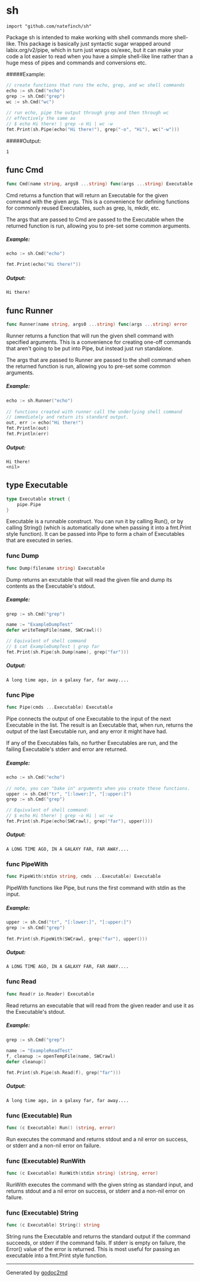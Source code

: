 # sh
    import "github.com/natefinch/sh"

Package sh is intended to make working with shell commands more shell-like.
This package is basically just syntactic sugar wrapped around
labix.org/v2/pipe, which in turn just wraps os/exec, but it can make your
code a lot easier to read when you have a simple shell-like line rather than
a huge mess of pipes and commands and conversions etc.

#####Example:
``` go
// create functions that runs the echo, grep, and wc shell commands
echo := sh.Cmd("echo")
grep := sh.Cmd("grep")
wc := sh.Cmd("wc")
	
// run echo, pipe the output through grep and then through wc
// effectively the same as
// $ echo Hi there! | grep -o Hi | wc -w
fmt.Print(sh.Pipe(echo("Hi there!"), grep("-o", "Hi"), wc("-w")))
```	
#####Output:
```
1
```


## func Cmd
``` go
func Cmd(name string, args0 ...string) func(args ...string) Executable
```
Cmd returns a function that will return an Executable for the given command
with the given args.  This is a convenience for defining functions for
commonly reused Executables, such as grep, ls, mkdir, etc.

The args that are passed to Cmd are passed to the Executable when the
returned function is run, allowing you to pre-set some common arguments.


##### Example:
``` go	
echo := sh.Cmd("echo")

fmt.Print(echo("Hi there!"))
```

##### Output:
```
Hi there!
```

## func Runner
``` go
func Runner(name string, args0 ...string) func(args ...string) error
```
Runner returns a function that will run the given shell command with
specified arguments. This is a convenience for creating one-off commands that
aren't going to be put into Pipe, but instead just run standalone.

The args that are passed to Runner are passed to the shell command when the
returned function is run, allowing you to pre-set some common arguments.


##### Example:
	
``` go
echo := sh.Runner("echo")
	
// functions created with runner call the underlying shell command
// immediately and return its standard output.
out, err := echo("Hi there!")
fmt.Println(out)
fmt.Println(err)
```
##### Output:

```
Hi there!
<nil>
```

## type Executable
``` go
type Executable struct {
    pipe.Pipe
}
```
Executable is a runnable construct.  You can run it by calling Run(), or by
calling String() (which is automatically done when passing it into a
fmt.Print style function).  It can be passed into Pipe to form a chain of
Executables that are executed in series.









### func Dump
``` go
func Dump(filename string) Executable
```
Dump returns an excutable that will read the given file and dump its contents
as the Executable's stdout.


##### Example:
``` go
grep := sh.Cmd("grep")

name := "ExampleDumpTest"
defer writeTempFile(name, SWCrawl)()

// Equivalent of shell command
// $ cat ExampleDumpTest | grep far
fmt.Print(sh.Pipe(sh.Dump(name), grep("far")))
```

##### Output:
```
A long time ago, in a galaxy far, far away....
```

### func Pipe
``` go
func Pipe(cmds ...Executable) Executable
```
Pipe connects the output of one Executable to the input of the next
Executable in the list.  The result is an Executable that, when run, returns
the output of the last Executable run, and any error it might have had.

If any of the Executables fails, no further Executables are run, and the
failing Executable's stderr and error are returned.


##### Example:

``` go
echo := sh.Cmd("echo")
	
// note, you can "bake in" arguments when you create these functions.
upper := sh.Cmd("tr", "[:lower:]", "[:upper:]")
grep := sh.Cmd("grep")

// Equivalent of shell command:
// $ echo Hi there! | grep -o Hi | wc -w
fmt.Print(sh.Pipe(echo(SWCrawl), grep("far"), upper()))
```

##### Output:

```
A LONG TIME AGO, IN A GALAXY FAR, FAR AWAY....
```

### func PipeWith
``` go
func PipeWith(stdin string, cmds ...Executable) Executable
```
PipeWith functions like Pipe, but runs the first command with stdin as the
input.


##### Example:
``` go
upper := sh.Cmd("tr", "[:lower:]", "[:upper:]")
grep := sh.Cmd("grep")
	
fmt.Print(sh.PipeWith(SWCrawl, grep("far"), upper()))
```	

##### Output:
```
A LONG TIME AGO, IN A GALAXY FAR, FAR AWAY....
```

### func Read
``` go
func Read(r io.Reader) Executable
```
Read returns an executable that will read from the given reader and use it as
the Executable's stdout.


##### Example:

``` go
grep := sh.Cmd("grep")
	
name := "ExampleReadTest"
f, cleanup := openTempFile(name, SWCrawl)
defer cleanup()

fmt.Print(sh.Pipe(sh.Read(f), grep("far")))
```

##### Output:
```
A long time ago, in a galaxy far, far away....
```



### func (Executable) Run
``` go
func (c Executable) Run() (string, error)
```
Run executes the command and returns stdout and a nil error on success, or
stderr and a non-nil error on failure.



### func (Executable) RunWith
``` go
func (c Executable) RunWith(stdin string) (string, error)
```
RunWith executes the command with the given string as standard input, and
returns stdout and a nil error on success, or stderr and a non-nil error on
failure.



### func (Executable) String
``` go
func (c Executable) String() string
```
String runs the Executable and returns the standard output if the command
succeeds, or stderr if the command fails.  If stderr is empty on failure, the
Error() value of the error is returned. This is most useful for passing an
executable into a fmt.Print style function.









- - -
Generated by [godoc2md](http://godoc.org/github.com/davecheney/godoc2md)
